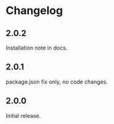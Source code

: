 # Changelog

## 2.0.2

Installation note in docs.

## 2.0.1

package.json fix only, no code changes.

## 2.0.0

Initial release.

